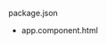 
package.json

- app.component.html

<!-- <main role="main" class="container" style="margin-top: 170px;">
</main> -->



